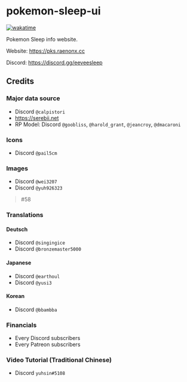 # pokemon-sleep-ui

[![wakatime](https://wakatime.com/badge/user/9c3313d2-5936-4c7c-a318-28510e725dae/project/809a1333-d9ee-4528-aeec-32e6ff4ba693.svg?style=flat-square)](https://wakatime.com/badge/user/9c3313d2-5936-4c7c-a318-28510e725dae/project/809a1333-d9ee-4528-aeec-32e6ff4ba693)

Pokemon Sleep info website.

Website: https://pks.raenonx.cc

Discord: https://discord.gg/eeveesleep

## Credits

### Major data source

- Discord `@calpistori`
- https://serebii.net
- RP Model: Discord `@goobliss`, `@harold_grant`, `@jeancroy`, `@dmacaroni`

### Icons

- Discord `@pail5cm`

### Images

- Discord `@wei3207`
- Discord `@yuh926323`

> #58

### Translations

#### Deutsch

- Discord `@singingice`
- Discord `@bronzemaster5000`

#### Japanese

- Discord `@earthoul`
- Discord `@yusi3`

#### Korean

- Discord `@bbambba`

### Financials

- Every Discord subscribers
- Every Patreon subscribers

### Video Tutorial (Traditional Chinese)

- Discord `yuhsin#5108`
